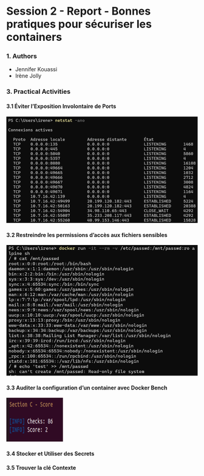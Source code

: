 # Session 2 - Report - Bonnes pratiques pour sécuriser les containers

### 1. Authors

- Jennifer Kouassi
- Irène Jolly

### 3. Practical Activities

#### 3.1 Éviter l’Exposition Involontaire de Ports

![netstat](./images/netstat.png)

#### 3.2 Restreindre les permissions d’accès aux fichiers sensibles

![Test Permission](./images/testPermission.png)

#### 3.3 Auditer la configuration d’un container avec Docker Bench

![Test host machine](./images/testHost.png)



#### 3.4 Stocker et Utiliser des Secrets

#### 3.5 Trouver la clé Contexte
